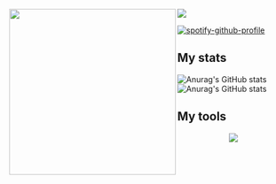 <p align="left">
  <img src='https://pbs.twimg.com/media/FrlBsD-aIAIUupI?format=jpg&name=4096x4096' width='300' align="left">
</p>


![](https://files.xmdhs.com/genshin/svg/108/816467546)

[![spotify-github-profile](https://spotify-github-profile.vercel.app/api/view?uid=31pw47doexup26slyntfifm3uwx4&cover_image=true&theme=default&show_offline=false&background_color=121212&interchange=false&bar_color_cover=true)](https://github.com/kittinan/spotify-github-profile)

## My stats
![Anurag's GitHub stats](https://github-profile-summary-cards.vercel.app/api/cards/repos-per-language?username=r3nyah&theme=discord_old_blurple)
![Anurag's GitHub stats](https://github-profile-summary-cards.vercel.app/api/cards/most-commit-language?username=r3nyah&theme=discord_old_blurple)


## My tools
<p align="center">
  <a href="https://skillicons.dev">
    <img src="https://skillicons.dev/icons?i=flutter,dart,firebase,kotlin,java,vscode,android" />
  </a>
</p>

